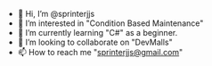 - 👋 Hi, I’m @sprinterjjs
- 👀 I’m interested in "Condition Based Maintenance"
- 🌱 I’m currently learning "C#" as a beginner.
- 💞️ I’m looking to collaborate on "DevMalls"
- 📫 How to reach me "sprinterjjs@gmail.com"

<!---
sprinterjjs/sprinterjjs is a ✨ special ✨ repository because its `README.md` (this file) appears on your GitHub profile.
You can click the Preview link to take a look at your changes.
--->
